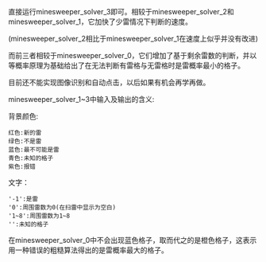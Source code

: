 直接运行minesweeper_solver_3即可。相较于minesweeper_solver_2和minesweeper_solver_1，它加快了少雷情况下判断的速度。

(minesweeper_solver_2相比于minesweeper_solver_1在速度上似乎并没有改进)

而前三者相较于minesweeper_solver_0，它们增加了基于剩余雷数的判断，并以等概率原理为基础给出了在无法判断有雷格与无雷格时是雷概率最小的格子。

目前还不能实现图像识别和自动点击，以后如果有机会再学再做。

minesweeper_solver_1~3中输入及输出的含义:

  背景颜色:
  
    红色:新的雷 
    绿色:不是雷
    蓝色:最不可能是雷
    青色:未知的格子
    紫色:报错
    
  文字：
  
    '-1':是雷
    '0':周围雷数为0(在扫雷中显示为空白)
    '1~8':周围雷数为1~8
    '':未知的格子

在minesweeper_solver_0中不会出现蓝色格子，取而代之的是橙色格子，这表示用一种错误的粗糙算法得出的是雷概率最大的格子。


  
